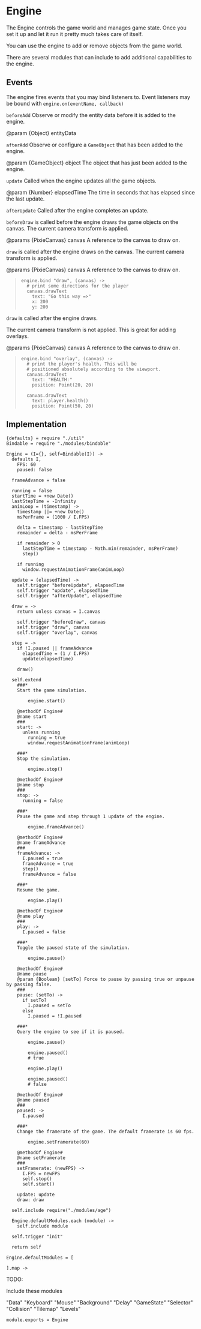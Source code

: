 Engine
======

The Engine controls the game world and manages game state. Once you
set it up and let it run it pretty much takes care of itself.

You can use the engine to add or remove objects from the game world.

There are several modules that can include to add additional capabilities
to the engine.

Events
------

The engine fires events that you  may bind listeners to. Event listeners
may be bound with `engine.on(eventName, callback)`

`beforeAdd` Observe or modify the entity data before it is added to the engine.

@param {Object} entityData

`afterAdd` Observe or configure a `GameObject` that has been added to the engine.

@param {GameObject} object The object that has just been added to the engine.

`update` Called when the engine updates all the game objects.

@param {Number} elapsedTime The time in seconds that has elapsed since the last update.

`afterUpdate` Called after the engine completes an update.

`beforeDraw` is called before the engine draws the game objects on the canvas. 
The current camera transform is applied.

@params {PixieCanvas} canvas A reference to the canvas to draw on.

`draw` is called after the engine draws on the canvas. The current camera transform is applied.

@params {PixieCanvas} canvas A reference to the canvas to draw on.

>     engine.bind "draw", (canvas) ->
>       # print some directions for the player
>       canvas.drawText
>         text: "Go this way =>"
>         x: 200
>         y: 200
  
`draw` is called after the engine draws.
  
The current camera transform is not applied. This is great for
adding overlays.

@params {PixieCanvas} canvas A reference to the canvas to draw on.

>     engine.bind "overlay", (canvas) ->
>       # print the player's health. This will be
>       # positioned absolutely according to the viewport.
>       canvas.drawText
>         text: "HEALTH:"
>         position: Point(20, 20)
>
>       canvas.drawText
>         text: player.health()
>         position: Point(50, 20)

Implementation
--------------

    {defaults} = require "./util"
    Bindable = require "./modules/bindable"

    Engine = (I={}, self=Bindable(I)) ->
      defaults I,
        FPS: 60
        paused: false
  
      frameAdvance = false
  
      running = false
      startTime = +new Date()
      lastStepTime = -Infinity
      animLoop = (timestamp) ->
        timestamp ||= +new Date()
        msPerFrame = (1000 / I.FPS)
  
        delta = timestamp - lastStepTime
        remainder = delta - msPerFrame
  
        if remainder > 0
          lastStepTime = timestamp - Math.min(remainder, msPerFrame)
          step()
  
        if running
          window.requestAnimationFrame(animLoop)
  
      update = (elapsedTime) ->
        self.trigger "beforeUpdate", elapsedTime
        self.trigger "update", elapsedTime
        self.trigger "afterUpdate", elapsedTime
  
      draw = ->
        return unless canvas = I.canvas
  
        self.trigger "beforeDraw", canvas
        self.trigger "draw", canvas
        self.trigger "overlay", canvas
  
      step = ->
        if !I.paused || frameAdvance
          elapsedTime = (1 / I.FPS)
          update(elapsedTime)
  
        draw()
  
      self.extend
        ###*
        Start the game simulation.
  
            engine.start()
  
        @methodOf Engine#
        @name start
        ###
        start: ->
          unless running
            running = true
            window.requestAnimationFrame(animLoop)
  
        ###*
        Stop the simulation.
  
            engine.stop()
  
        @methodOf Engine#
        @name stop
        ###
        stop: ->
          running = false
  
        ###*
        Pause the game and step through 1 update of the engine.
  
            engine.frameAdvance()
  
        @methodOf Engine#
        @name frameAdvance
        ###
        frameAdvance: ->
          I.paused = true
          frameAdvance = true
          step()
          frameAdvance = false
  
        ###*
        Resume the game.
  
            engine.play()
  
        @methodOf Engine#
        @name play
        ###
        play: ->
          I.paused = false
  
        ###*
        Toggle the paused state of the simulation.
  
            engine.pause()
  
        @methodOf Engine#
        @name pause
        @param {Boolean} [setTo] Force to pause by passing true or unpause by passing false.
        ###
        pause: (setTo) ->
          if setTo?
            I.paused = setTo
          else
            I.paused = !I.paused
  
        ###*
        Query the engine to see if it is paused.
  
            engine.pause()
  
            engine.paused()
            # true
  
            engine.play()
  
            engine.paused()
            # false
  
        @methodOf Engine#
        @name paused
        ###
        paused: ->
          I.paused
  
        ###*
        Change the framerate of the game. The default framerate is 60 fps.
  
            engine.setFramerate(60)
  
        @methodOf Engine#
        @name setFramerate
        ###
        setFramerate: (newFPS) ->
          I.FPS = newFPS
          self.stop()
          self.start()
  
        update: update
        draw: draw

      self.include require("./modules/age")

      Engine.defaultModules.each (module) ->
        self.include module

      self.trigger "init"
  
      return self

    Engine.defaultModules = [
      
    ].map ->

TODO: 

Include these modules

"Data"
"Keyboard"
"Mouse"
"Background"
"Delay"
"GameState"
"Selector"
"Collision"
"Tilemap"
"Levels"

    module.exports = Engine
